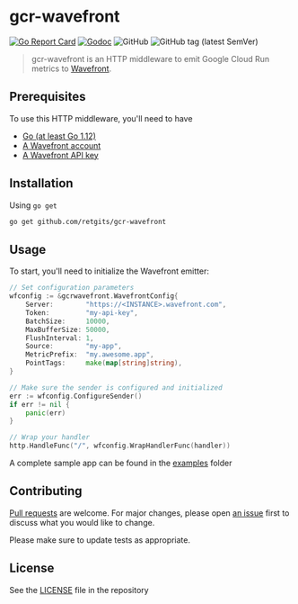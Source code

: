 # gcr-wavefront

[![Go Report Card](https://goreportcard.com/badge/github.com/retgits/gin-wavefront?style=flat-square)](https://goreportcard.com/report/github.com/retgits/gcr-wavefront)
[![Godoc](https://img.shields.io/badge/godoc-reference-blue.svg?style=flat-square)](https://godoc.org/github.com/retgits/gcr-wavefront)
![GitHub](https://img.shields.io/github/license/retgits/gcr-wavefront?style=flat-square)
![GitHub tag (latest SemVer)](https://img.shields.io/github/v/tag/retgits/gcr-wavefront?sort=semver&style=flat-square)

> gcr-wavefront is an HTTP middleware to emit Google Cloud Run metrics to [Wavefront](https://www.wavefront.com/).

## Prerequisites

To use this HTTP middleware, you'll need to have

* [Go (at least Go 1.12)](https://golang.org/dl/)
* [A Wavefront account](https://www.wavefront.com/sign-up/)
* [A Wavefront API key](https://docs.wavefront.com/wavefront_api.html)

## Installation

Using `go get`

```bash
go get github.com/retgits/gcr-wavefront
```

## Usage

To start, you'll need to initialize the Wavefront emitter:

```go
// Set configuration parameters
wfconfig := &gcrwavefront.WavefrontConfig{
    Server:        "https://<INSTANCE>.wavefront.com",
    Token:         "my-api-key",
    BatchSize:     10000,
    MaxBufferSize: 50000,
    FlushInterval: 1,
    Source:        "my-app",
    MetricPrefix:  "my.awesome.app",
    PointTags:     make(map[string]string),
}

// Make sure the sender is configured and initialized
err := wfconfig.ConfigureSender()
if err != nil {
    panic(err)
}

// Wrap your handler
http.HandleFunc("/", wfconfig.WrapHandlerFunc(handler))
```

A complete sample app can be found in the [examples](./examples) folder

## Contributing

[Pull requests](https://github.com/retgits/gcr-wavefront/pulls) are welcome. For major changes, please open [an issue](https://github.com/retgits/gcr-wavefront/issues) first to discuss what you would like to change.

Please make sure to update tests as appropriate.

## License

See the [LICENSE](./LICENSE) file in the repository

